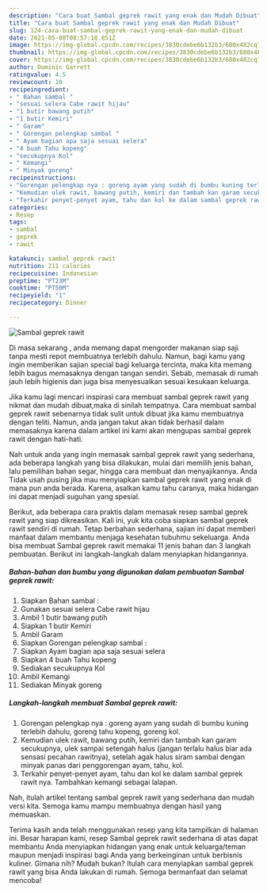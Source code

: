 ```yaml
---
description: "Cara buat Sambal geprek rawit yang enak dan Mudah Dibuat"
title: "Cara buat Sambal geprek rawit yang enak dan Mudah Dibuat"
slug: 124-cara-buat-sambal-geprek-rawit-yang-enak-dan-mudah-dibuat
date: 2021-05-08T08:57:18.851Z
image: https://img-global.cpcdn.com/recipes/3830cdebe6b132b3/680x482cq70/sambal-geprek-rawit-foto-resep-utama.jpg
thumbnail: https://img-global.cpcdn.com/recipes/3830cdebe6b132b3/680x482cq70/sambal-geprek-rawit-foto-resep-utama.jpg
cover: https://img-global.cpcdn.com/recipes/3830cdebe6b132b3/680x482cq70/sambal-geprek-rawit-foto-resep-utama.jpg
author: Dominic Garrett
ratingvalue: 4.5
reviewcount: 10
recipeingredient:
- " Bahan sambal "
- "sesuai selera Cabe rawit hijau"
- "1 butir bawang putih"
- "1 butir Kemiri"
- " Garam"
- " Gorengan pelengkap sambal "
- " Ayam bagian apa saja sesuai selera"
- "4 buah Tahu kopeng"
- "secukupnya Kol"
- " Kemangi"
- " Minyak goreng"
recipeinstructions:
- "Gorengan pelengkap nya : goreng ayam yang sudah di bumbu kuning terlebih dahulu, goreng tahu kopeng, goreng kol."
- "Kemudian ulek rawit, bawang putih, kemiri dan tambah kan garam secukupnya, ulek sampai setengah halus (jangan terlalu halus biar ada sensasi pecahan rawitnya), setelah agak halus siram sambal dengan minyak panas dari penggorengan ayam, tahu, kol."
- "Terkahir penyet-penyet ayam, tahu dan kol ke dalam sambal geprek rawit nya. Tambahkan kemangi sebagai lalapan."
categories:
- Resep
tags:
- sambal
- geprek
- rawit

katakunci: sambal geprek rawit 
nutrition: 211 calories
recipecuisine: Indonesian
preptime: "PT23M"
cooktime: "PT50M"
recipeyield: "1"
recipecategory: Dinner

---
```



![Sambal geprek rawit](https://img-global.cpcdn.com/recipes/3830cdebe6b132b3/680x482cq70/sambal-geprek-rawit-foto-resep-utama.jpg)

Di masa  sekarang , anda memang dapat mengorder makanan siap saji tanpa mesti repot membuatnya terlebih dahulu. Namun, bagi kamu yang ingin memberikan sajian special bagi keluarga tercinta, maka kita memang lebih bagus memasaknya dengan tangan sendiri. Sebab, memasak di rumah jauh lebih higienis dan juga bisa menyesuaikan sesuai kesukaan keluarga.

Jika kamu lagi mencari inspirasi cara membuat sambal geprek rawit yang nikmat dan mudah dibuat,maka di sinilah tempatnya. Cara membuat sambal geprek rawit  sebenarnya tidak sulit untuk dibuat jika kamu membuatnya dengan teliti. Namun, anda jangan takut akan tidak berhasil dalam memasaknya 
karena dalam artikel ini kami akan mengupas sambal geprek rawit dengan hati-hati.  



Nah untuk anda yang ingin memasak sambal geprek rawit yang sederhana, ada beberapa langkah yang bisa dilakukan, mulai dari memilih jenis bahan, lalu pemilihan bahan segar, hingga cara membuat dan menyajikannya. Anda Tidak usah pusing jika mau menyiapkan sambal geprek rawit yang enak di mana pun anda berada. Karena, asalkan kamu  tahu caranya, maka hidangan ini dapat menjadi suguhan yang spesial.

Berikut, ada beberapa cara praktis  dalam memasak resep sambal geprek rawit yang siap dikreasikan. Kali ini, yuk kita coba siapkan sambal geprek rawit sendiri di rumah. Tetap berbahan sederhana, sajian ini dapat memberi manfaat dalam membantu menjaga kesehatan tubuhmu sekeluarga. Anda bisa membuat Sambal geprek rawit memakai 11 jenis bahan dan 3 langkah pembuatan. Berikut ini langkah-langkah dalam menyiapkan hidangannya.

<!--inarticleads1-->

##### Bahan-bahan dan bumbu yang digunakan dalam pembuatan Sambal geprek rawit:

1. Siapkan  Bahan sambal :
1. Gunakan sesuai selera Cabe rawit hijau
1. Ambil 1 butir bawang putih
1. Siapkan 1 butir Kemiri
1. Ambil  Garam
1. Siapkan  Gorengan pelengkap sambal :
1. Siapkan  Ayam bagian apa saja sesuai selera
1. Siapkan 4 buah Tahu kopeng
1. Sediakan secukupnya Kol
1. Ambil  Kemangi
1. Sediakan  Minyak goreng




<!--inarticleads2-->

##### Langkah-langkah membuat Sambal geprek rawit:

1. Gorengan pelengkap nya : goreng ayam yang sudah di bumbu kuning terlebih dahulu, goreng tahu kopeng, goreng kol.
1. Kemudian ulek rawit, bawang putih, kemiri dan tambah kan garam secukupnya, ulek sampai setengah halus (jangan terlalu halus biar ada sensasi pecahan rawitnya), setelah agak halus siram sambal dengan minyak panas dari penggorengan ayam, tahu, kol.
1. Terkahir penyet-penyet ayam, tahu dan kol ke dalam sambal geprek rawit nya. Tambahkan kemangi sebagai lalapan.




Nah, itulah artikel tentang  sambal geprek rawit  yang sederhana dan mudah versi kita. Semoga kamu mampu membuatnya dengan hasil yang memuaskan. 

Terima kasih anda telah menggunakan resep yang kita tampilkan di halaman ini. Besar harapan kami, resep  Sambal geprek rawit sederhana di atas dapat membantu Anda menyiapkan hidangan yang enak untuk keluarga/teman maupun menjadi inspirasi bagi Anda yang berkeinginan untuk berbisnis kuliner. Gimana nih? Mudah bukan? Itulah cara menyiapkan sambal geprek rawit yang bisa Anda lakukan di rumah. Semoga bermanfaat dan selamat mencoba!

